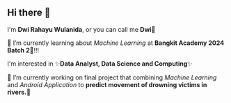 ## Hi there 👋

I'm **Dwi Rahayu Wulanida**, or you can call me **Dwi**🐼

🌱 I’m currently learning about *Machine Learning* at **Bangkit Academy 2024 Batch 2**💖!!!

I'm interested in ✨**Data Analyst, Data Science and Computing**✨

🔭 I’m currently working on final project that combining *Machine Learning* and *Android Application* to **predict movement of drowning victims in rivers.🌊**

<!--
**dwirwlnd/dwirwlnd** is a ✨ _special_ ✨ repository because its `README.md` (this file) appears on your GitHub profile.

Here are some ideas to get you started:


- 
- 👯 I’m looking to collaborate on ...
- 🤔 I’m looking for help with ...
- 💬 Ask me about ...
- 📫 How to reach me: ...
- 😄 Pronouns: ...
- ⚡ Fun fact: ...
-->
